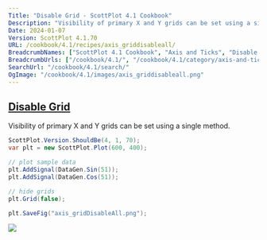 ```yaml
---
Title: "Disable Grid - ScottPlot 4.1 Cookbook"
Description: "Visibility of primary X and Y grids can be set using a single method."
Date: 2024-01-07
Version: ScottPlot 4.1.70
URL: /cookbook/4.1/recipes/axis_griddisableall/
BreadcrumbNames: ["ScottPlot 4.1 Cookbook", "Axis and Ticks", "Disable Grid"]
BreadcrumbUrls: ["/cookbook/4.1/", "/cookbook/4.1/category/axis-and-ticks", "/cookbook/4.1/recipes/axis_griddisableall/"]
SearchUrl: "/cookbook/4.1/search/"
OgImage: "/cookbook/4.1/images/axis_griddisableall.png"
---
```


<h2><a id='disable-grid' href='/cookbook/4.1/recipes/axis_griddisableall/'>Disable Grid</a></h2>

Visibility of primary X and Y grids can be set using a single method.

```cs
ScottPlot.Version.ShouldBe(4, 1, 70);
var plt = new ScottPlot.Plot(600, 400);

// plot sample data
plt.AddSignal(DataGen.Sin(51));
plt.AddSignal(DataGen.Cos(51));

// hide grids
plt.Grid(false);

plt.SaveFig("axis_gridDisableAll.png");
```

<img src='../../images/axis_griddisableall.png' class='d-block mx-auto my-5' />


